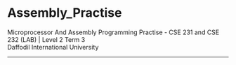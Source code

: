# Assembly_Practise
Microprocessor And Assembly Programming Practise - CSE 231 and CSE 232 (LAB) | Level 2 Term 3
</br> Daffodil International University 

<hr> 

